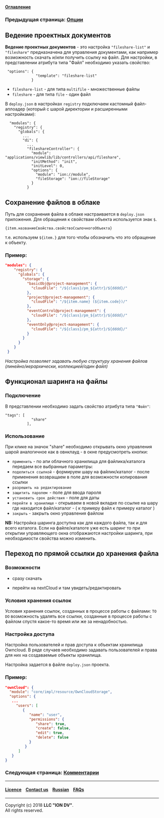 #### [Оглавление](/docs/ru/index.md)

### Предыдущая страница: [Опции](/docs/ru/2_system_description/metadata_structure/meta_view/options.md)

## Ведение проектных документов

**Ведение проектных документов** - это настройка `"fileshare-list"` и `"fileshare"` предназначена для управления документами, как например возможность скачать и/или получить ссылку на файл. Для настройки, в представлении атрибута типа "Файл" необходимо указать свойство:

```
 "options": {
              "template": "fileshare-list"
            }
```
* `fileshare-list` - для типа `multifile` - множественные файлы
* `fileshare` - для типа `file` - один файл

В `deploy.json` в настройках `registry` подключаем кастомный файл-аплоадер (который с шарой директории и расширенными настройками):

```
  "modules": {
    "registry": {
      "globals": {
        ...
        "di": {
          ...
          "fileshareController": {
            "module": "applications/viewlib/lib/controllers/api/fileshare",
            "initMethod": "init",
            "initLevel": 0,
            "options": {
              "module": "ion://module",
              "fileStorage": "ion://fileStorage"
            }
          }
```

## Cохранение файлов в облаке

Путь для сохранения файла в облаке настраивается в `deploy.json` приложения. Для обращения к свойствам объекта используется знак `$`.

```
{item.названиеСвойства.свойствоСсылочногоОбъекта}
```
т.е. используем `${item.}` для того чтобы обозначить что это обращение к объекту.

### Пример:

```json
"modules": {
    "registry": {
      "globals": {
        "storage": {
          "basicObj@project-management": {
            "cloudFile": "/${class}/pm_${attr}/${dddd}/"
          },
          "project@project-management": {
            "cloudFile": "/${item.name} (${item.code})/"
          },
          "eventControl@project-management": {
            "cloudFile": "/${class}/pm_${attr}/${dddd}/"
          },
          "eventOnly@project-management": {
            "cloudFile": "/${class}/pm_${attr}/${dddd}/"
          }
        }
      }
    }
 }
```
_Настройка позволяет задавать любую структуру хранения файлов (линейно/иерархически, коллекцией/один файл)_



## Функционал шаринга на файлы

### Подключение

В представлении необходимо задать свойство атрибута типа `"Файл"`:
```
"tags": [
            "share"
          ],
```
### Использование

При клике на значок "share" необходимо открывать окно управления шарой аналогичное как в овнклауд - в окне предусмотреть кнопки:
* `применить` - по апи облачного хранилища для файлика/каталога передаем все выбранные параметры:
* `поделиться ссылкой` - формируем шару на файлик/каталог - после применения возвращаем в поле для возможности копирования ссылки
* `разрешить на редактирование`
* `защитить паролем `- поле для ввода пароля
* `установить срок действия` - поле для даты
* `перейти в хранилище` - открываем в новой вкладке по ссылке на шару где находится файл/каталог - ( к примеру файл к примеру каталог )
* `закрыть` - закрыть окно управления файлом

**NB:** Настройка шаринга доступна как для каждого файла, так и для всего каталога. Если на файле/каталоге уже есть шаринг то при открытии управляющего окна отображаются настройки шаринга, при необходимости свойства можно изменить.

## Переход по прямой ссылки до хранения файла

### Возможности

* сразу скачать

* перейти на nextCloud и там увидеть/редактировать

### Условия хранения ссылок

Условия хранения ссылок, созданных в процессе работы с файлами: `TO DO` возможность удалять все ссылки, созданные в процессе работы с файлом спустя какое-то время или же за ненадобностью.

### Настройка доступа

Настройка пользователей и прав доступа к объектам хранилища Owncloud. В ряде случаев необходимо задавать пользователей и права для них на создаваемые объекты хранилища.

Настройка задается в файле `deploy.json` проекта. 

### Пример:

```json
"ownCloud": {
  "module": "core/impl/resource/OwnCloudStorage",
  "options": {
   ...
     "users": [
        {
           "name": "user",
           "permissions": {
              "share": true,
              "create": false,
              "edit": true,
              "delete": false
           }
         }
      ]
   }
}
```

### Следующая страница: [Комментарии](/docs/ru/2_system_description/metadata_structure/meta_view/comments.md)

--------------------------------------------------------------------------  


 #### [Licence](/LICENSE) &ensp;  [Contact us](https://iondv.com) &ensp;  [Russian](/docs/ru/2_system_description/metadata_structure/meta_view/fileshare.md)   &ensp; [FAQs](/faqs.md)  <div><img src="https://mc.iondv.com/watch/local/docs/framework" style="position:absolute; left:-9999px;" height=1 width=1 alt="iondv metrics"></div>         



--------------------------------------------------------------------------  

Copyright (c) 2018 **LLC "ION DV"**.  
All rights reserved. 